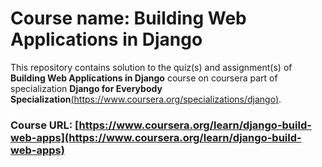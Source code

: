 # Course name: Building Web Applications in Django
This repository contains solution to the quiz(s) and assignment(s) of **Building Web Applications in Django** course on coursera part of specialization **Django for Everybody Specialization**[(https://www.coursera.org/specializations/django)](https://www.coursera.org/specializations/django).

### Course URL: [https://www.coursera.org/learn/django-build-web-apps](https://www.coursera.org/learn/django-build-web-apps)
